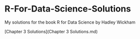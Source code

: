 # R-For-Data-Science-Solutions

My solutions for the book R for Data Science by Hadley Wickham


[Chapter 3 Solutions](Chapter 3 Solutions.md)
